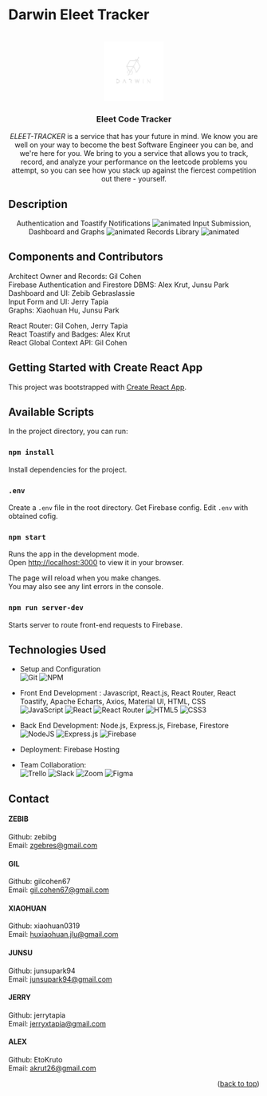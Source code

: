 # Darwin Eleet Tracker

<br />
<div align="center">
  <a href="https://github.com/Chicago-Deep-Dish/darwin-elite-tracker">
    <img src="src/assets/Darwin_Logo_transparent.png" alt="Logo" width="120" height="120">
  </a>

  <h3 align="center">Eleet Code Tracker</h3>

  <p align="center">
            <p><em>ELEET-TRACKER</em> is a service that has your future in mind. We know you are well on your way to become the best Software Engineer you can be, and we're here for you. We bring to you a service that allows you to track, record, and analyze your performance on the leetcode problems you attempt, so you can see how you stack up against the fiercest competition out there - yourself.</p>

  </p>
</div>

## Description
  <p align="center">
  Authentication and Toastify Notifications
  <img src="https://media.giphy.com/media/I2dca39UFSBktlNoDn/giphy.gif" alt="animated" />
  Input Submission, Dashboard and Graphs
  <img src="https://media.giphy.com/media/dY8TebUTKbWDixb2tU/giphy.gif" alt="animated" />
  Records Library
  <img src="https://media.giphy.com/media/lMAbvaeFIHkSC9docz/giphy.gif" alt="animated" />
</p>

## Components and Contributors

Architect Owner and Records: Gil Cohen  
Firebase Authentication and Firestore DBMS: Alex Krut, Junsu Park  
Dashboard and UI: Zebib Gebraslassie  
Input Form and UI: Jerry Tapia  
Graphs: Xiaohuan Hu, Junsu Park  

React Router: Gil Cohen, Jerry Tapia  
React Toastify and Badges: Alex Krut  
React Global Context API: Gil Cohen  


## Getting Started with Create React App

This project was bootstrapped with [Create React App](https://github.com/facebook/create-react-app).

## Available Scripts

In the project directory, you can run:

### `npm install`

Install dependencies for the project.

### `.env`

Create a `.env` file in the root directory.
Get Firebase config.
Edit `.env` with obtained cofig.

### `npm start`

Runs the app in the development mode.\
Open [http://localhost:3000](http://localhost:3000) to view it in your browser.

The page will reload when you make changes.\
You may also see any lint errors in the console.

### `npm run server-dev`

Starts server to route front-end requests to Firebase.

## Technologies Used

- Setup and Configuration \
![Git](https://img.shields.io/badge/git-%23F05033.svg?style=for-the-badge&logo=git&logoColor=white)
![NPM](https://img.shields.io/badge/NPM-%23000000.svg?style=for-the-badge&logo=npm&logoColor=white)

- Front End Development : Javascript, React.js, React Router, React Toastify, Apache Echarts, Axios, Material UI, HTML, CSS \
![JavaScript](https://img.shields.io/badge/javascript-%23323330.svg?style=for-the-badge&logo=javascript&logoColor=%23F7DF1E)
![React](https://img.shields.io/badge/react-%2320232a.svg?style=for-the-badge&logo=react&logoColor=%2361DAFB)
![React Router](https://img.shields.io/badge/React_Router-CA4245?style=for-the-badge&logo=react-router&logoColor=white)
![HTML5](https://img.shields.io/badge/html5-%23E34F26.svg?style=for-the-badge&logo=html5&logoColor=white)
![CSS3](https://img.shields.io/badge/css3-%231572B6.svg?style=for-the-badge&logo=css3&logoColor=white)

- Back End Development: Node.js, Express.js, Firebase, Firestore \
![NodeJS](https://img.shields.io/badge/node.js-6DA55F?style=for-the-badge&logo=node.js&logoColor=white)
![Express.js](https://img.shields.io/badge/express.js-%23404d59.svg?style=for-the-badge&logo=express&logoColor=%2361DAFB)
![Firebase](https://img.shields.io/badge/firebase-%23039BE5.svg?style=for-the-badge&logo=firebase)

- Deployment: Firebase Hosting

- Team Collaboration: \
![Trello](https://img.shields.io/badge/Trello-%23026AA7.svg?style=for-the-badge&logo=Trello&logoColor=white)
![Slack](https://img.shields.io/badge/Slack-4A154B?style=for-the-badge&logo=slack&logoColor=white)
![Zoom](https://img.shields.io/badge/Zoom-2D8CFF?style=for-the-badge&logo=zoom&logoColor=white)
![Figma](https://img.shields.io/badge/figma-%23F24E1E.svg?style=for-the-badge&logo=figma&logoColor=white)

## Contact

#### ZEBIB
Github: zebibg <br />
Email: zgebres@gmail.com

#### GIL
Github: gilcohen67 <br />
Email: gil.cohen67@gmail.com

#### XIAOHUAN
Github: xiaohuan0319 <br />
Email: huxiaohuan.jlu@gmail.com

#### JUNSU
Github: junsupark94 <br />
Email: junsupark94@gmail.com

#### JERRY 
Github: jerrytapia <br />
Email: jerryxtapia@gmail.com

#### ALEX
Github: EtoKruto <br />
Email: akrut26@gmail.com

<p align="right">(<a href="#top">back to top</a>)</p>
